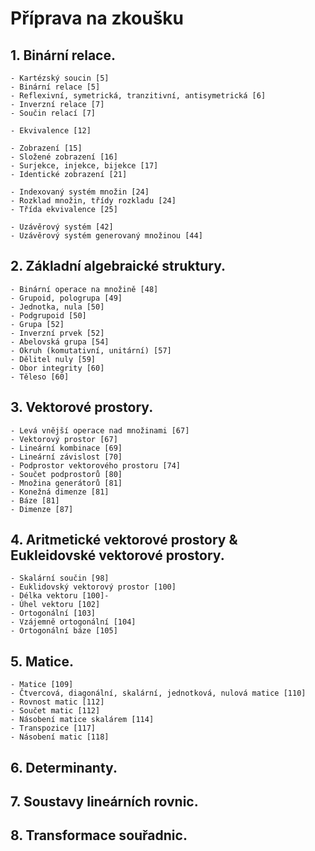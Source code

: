 # Příprava na zkoušku

## 1. Binární relace.
	- Kartézský soucin [5]
	- Binární relace [5]
	- Reflexivní, symetrická, tranzitivní, antisymetrická [6]
	- Inverzní relace [7]
	- Součin relací [7]

	- Ekvivalence [12]

	- Zobrazení [15]
	- Složené zobrazení [16]
	- Surjekce, injekce, bijekce [17]
	- Identické zobrazení [21]

	- Indexovaný systém množin [24]
	- Rozklad množin, třídy rozkladu [24]
	- Třída ekvivalence [25]

	- Uzávěrový systém [42]
	- Uzávěrový systém generovaný množinou [44]

## 2. Základní algebraické struktury.
	- Binární operace na množině [48]
	- Grupoid, pologrupa [49]
	- Jednotka, nula [50]
	- Podgrupoid [50]
	- Grupa [52]
	- Inverzní prvek [52]
	- Abelovská grupa [54]
	- Okruh (komutativní, unitární) [57]
	- Dělitel nuly [59]
	- Obor integrity [60]
	- Těleso [60]

## 3. Vektorové prostory.
	- Levá vnější operace nad množinami [67]
	- Vektorový prostor [67]
	- Lineární kombinace [69]
	- Lineární závislost [70]
	- Podprostor vektorového prostoru [74]
	- Součet podprostorů [80]
	- Množina generátorů [81]
	- Konežná dimenze [81]
	- Báze [81]
	- Dimenze [87]

## 4. Aritmetické vektorové prostory & Eukleidovské vektorové prostory.
	- Skalární součin [98]
	- Euklidovský vektorový prostor [100]
	- Délka vektoru [100]-
	- Úhel vektoru [102]
	- Ortogonální [103]
	- Vzájemně ortogonální [104]
	- Ortogonální báze [105]

## 5. Matice.
	- Matice [109]
	- Čtvercová, diagonální, skalární, jednotková, nulová matice [110]
	- Rovnost matic [112]
	- Součet matic [112]
	- Násobení matice skalárem [114]
	- Transpozice [117]
	- Násobení matic [118]


## 6. Determinanty.

## 7. Soustavy lineárních rovnic.

## 8. Transformace souřadnic.
